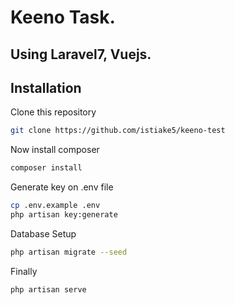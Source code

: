 # Keeno Task.

## Using Laravel7, Vuejs.

## Installation

Clone this repository

```bash
git clone https://github.com/istiake5/keeno-test
```

Now install composer

```bash
composer install
```

Generate key on .env file

```bash
cp .env.example .env
php artisan key:generate
```
Database Setup

```bash
php artisan migrate --seed
```

Finally
```bash
php artisan serve
```